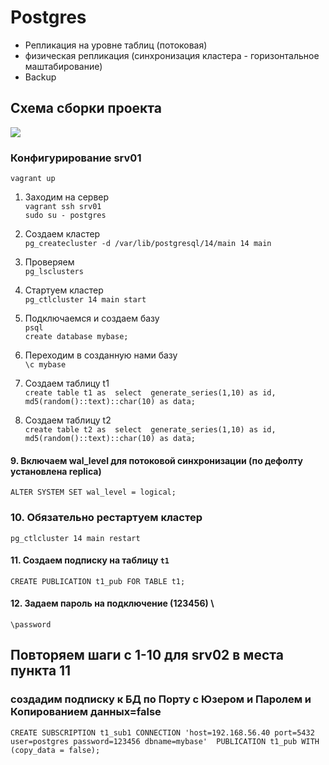# Postgres
- Репликация на уровне таблиц (потоковая) 
- физическая репликация (синхронизация кластера - горизонтальное маштабирование) 
- Backup

## Схема сборки проекта
![](https://github.com/vedoff/postgres/blob/main/pict/Screenshot%20from%202022-04-27%2017-27-26.png)

### Конфигурирование srv01
`vagrant up` 
1. Заходим на сервер \
`vagrant ssh srv01` \
`sudo su - postgres` 
2. Создаем кластер \
`pg_createcluster -d /var/lib/postgresql/14/main 14 main` 
3. Проверяем \
`pg_lsclusters` 
4. Стартуем кластер \
`pg_ctlcluster 14 main start` 
5. Подключаемся и создаем базу \
`psql` \
`create database mybase;` 
6. Переходим в созданную нами базу \
`\c mybase`

7. Создаем таблицу t1 \
`create table t1 as 
select 
  generate_series(1,10) as id,
  md5(random()::text)::char(10) as data;`
  
8. Создаем таблицу t2 \
`create table t2 as 
select 
  generate_series(1,10) as id,
  md5(random()::text)::char(10) as data;`
#### 9. Включаем wal_level для потоковой синхронизации (по дефолту установлена replica)
`ALTER SYSTEM SET wal_level = logical;`
### 10. Обязательно рестартуем кластер
`pg_ctlcluster 14 main restart`
#### 11. Создаем подписку на таблицу `t1`
`CREATE PUBLICATION t1_pub FOR TABLE t1;`

#### 12. Задаем пароль на подключение (123456) \
`\password`

## Повторяем шаги с 1-10 для srv02 в места пункта 11 
###  создадим подписку к БД по Порту с Юзером и Паролем и Копированием данных=false
`CREATE SUBSCRIPTION t1_sub1
CONNECTION 'host=192.168.56.40 port=5432 user=postgres password=123456 dbname=mybase' 
PUBLICATION t1_pub WITH (copy_data = false);`
